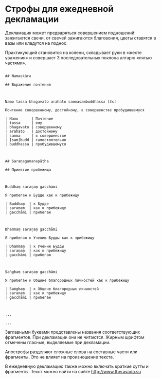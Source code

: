 # Строфы для ежедневной декламации

Декламация может предваряться совершением подношений: 
зажигаются свечи, от свечей зажигаются благовония, 
цветы ставятся в вазы или кладутся на поднос. 

Практикующий становится на колени, 
складывает руки в «жесте уважения» и 
совершает 3 последовательных поклона алтарю «пятью частями».


~~~

## Namaskāra

## Выражение почтения



Namo tassa bhagavato arahato sammāsambuddhassa [3x]

Почтение совершенному, достойному, в совершенстве пробудившемуся

| Namo      | Почтение
| tassa     | ему
| bhagavato | совершенному
| arahato   | достойному
| sammā     | в совершенстве
| [sam]budd | самостоятельно
| buddhassa | пробудившемуся



## Saraṇagamanapāṭha

## Принятие прибежища



Buddhaṃ saraṇaṃ gacchāmi

Я прибегаю к Будде как к прибежищу

| Buddhaṃ  | к Будде
| saraṇaṃ  | как к прибежищу
| gacchāmi | прибегаю



Dhammaṃ saraṇaṃ gacchāmi

Я прибегаю к Учению Будды как к прибежищу

| Dhammaṃ  | к Учению Будды
| saraṇaṃ  | как к прибежищу
| gacchāmi | прибегаю



Saṅghaṃ saraṇaṃ gacchāmi

Я прибегаю к Общине благородных личностей как к прибежищу

| Saṅghaṃ  | к Общине благородных личностей
| saraṇaṃ  | как к прибежищу
| gacchāmi | прибегаю



...

...

~~~

Заглавными буквами представлены названия соответствующих фрагментов. 
При декламации они не читаются.
Жирным шрифтом отмечены гласные, выделяемые при декламации.

Апострофы разделяют сложные слова на составные части или фрагменты. 
Это не влияет на произношение текста.

В ежедневную декламацию также можно включать краткие сутты и фрагменты. 
Текст можно найти на сайте <http://www.theravada.su>
